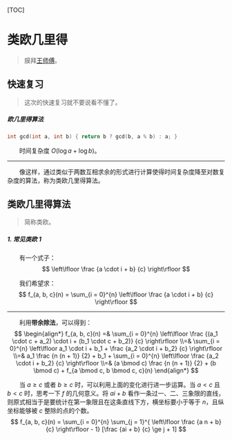[TOC]

# 类欧几里得

>   膜拜[王师傅](http://blog.csdn.net/werkeytom_ftd/article/details/53812718)。

## 快速复习

>   这次的快速复习就不要说看不懂了。

##### 欧几里得算法

```c++
int gcd(int a, int b) { return b ? gcd(b, a % b) : a; }
```

&emsp;&emsp;时间复杂度 $O(\log a + \log b)$。

------

&emsp;&emsp;像这样，通过类似于两数互相求余的形式进行计算使得时间复杂度降至对数复杂度的算法，称为类欧几里得算法。

## 类欧几里得算法

>   简称类欧。

##### 1. 常见类欧 1

&emsp;&emsp;有一个式子：
$$
\left\lfloor \frac {a \cdot i + b} {c} \right\rfloor
$$

&emsp;&emsp;我们希望求：
$$
f_{a, b, c}(n) = \sum_{i = 0}^{n} \left\lfloor \frac {a \cdot i + b} {c} \right\rfloor
$$

------

&emsp;&emsp;利用**带余除法**，可以得到：
$$
\begin{align*}
f_{a, b, c}(n) =&
\sum_{i = 0}^{n}
\left\lfloor \frac {(a_1 \cdot c + a_2) \cdot i + (b_1 \cdot c + b_2)} {c} \right\rfloor
\\=&
\sum_{i = 0}^{n} \left\lfloor a_1 \cdot i + b_1 + \frac {a_2 \cdot i + b_2} {c} \right\rfloor
\\=&
a_1 \frac {n (n + 1)} {2} + b_1 + 
\sum_{i = 0}^{n} \left\lfloor \frac {a_2 \cdot i + b_2} {c} \right\rfloor
\\=&
(a \bmod c) \frac {n (n + 1)} {2} + (b \bmod c) + f_{a \bmod c, b \bmod c, c}(n)
\end{align*}
$$

&emsp;&emsp;当 $a \ge c$ 或者 $b \ge c$ 时，可以利用上面的变化进行进一步运算。当 $a < c$ 且 $b < c$ 时，思考一下 $f$ 的几何意义。将 $a i + b$ 看作一条过一、二、三象限的直线，则原式相当于是要统计在第一象限且在这条直线下方，横坐标要小于等于 $n$，且纵坐标能够被 $c$ 整除的点的个数。
$$
f_{a, b, c}(n) = \sum_{i = 0}^{n} \sum_{j = 1}^{ \left\lfloor \frac {a n + b} {c} \right\rfloor - 1} [\frac {ai + b} {c} \ge j + 1]
$$
